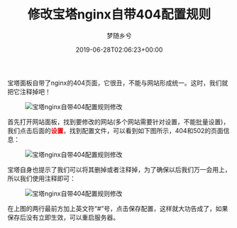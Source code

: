 ﻿---
title: 修改宝塔nginx自带404配置规则
author: 梦随乡兮
type: post
date: 2019-06-28T02:06:23+00:00
url: /bt-nginx-404.html
featured_image: https://imsxx.com/wp-content/uploads/2019/06/1edb16e7755a8f.jpg
zrz_credit_add:
  - 1
views:
  - 1367
b2_post_reading_role:
  - none
b2_vote:
  - 'a:2:{s:2:"up";i:0;s:4:"down";i:0;}'
categories:
  - 笔记
tags:
  - 404
  - nginx
  - 宝塔
  - 建站
  - 网站

slug: "bt-nginx-404"
---
宝塔面板自带了nginx的404页面，它很丑，不能与网站形成统一。这时，我们就把它注释掉吧！<figure class="content-img-box " id="101">

<img decoding="async" alt="宝塔nginx自带404配置规则修改" src="https://imsxx.com/wp-content/uploads/2019/06/110dd854555d75.jpg" id="4413DCF6" class="po-img-big" /> <figcaption class="addDesn"></figcaption></figure> 

首先打开网站面板，找到要修改的网站(多个网站需要针对设置，不能批量设置)，我们点击后面的<strong style="color: rgb(230, 0, 0);">设置</strong>，找到配置文件，可以看到如下图所示，404和502的页面信息：<figure class="content-img-box " id="102">

<img decoding="async" alt="宝塔nginx自带404配置规则修改" src="https://imsxx.com/wp-content/uploads/2019/06/15d4bb551f87c6.jpg" id="1DBDBF2E" class="po-img-big" /> <figcaption class="addDesn"></figcaption></figure> 

宝塔自身也提示了我们可以将其删掉或者注释掉，为了确保以后我们万一会用上，所以我们使用注释即可：<figure class="content-img-box " id="103">

<img decoding="async" alt="宝塔nginx自带404配置规则修改" src="https://imsxx.com/wp-content/uploads/2019/06/1d55a5157aa7d5.jpg" id="662D61D4" class="po-img-big" /> <figcaption class="addDesn"></figcaption></figure> 

在上图的两行最前方加上英文符“#”号，点击保存配置，这样就大功告成了，如果保存后没有立即生效，可以重启服务器。
